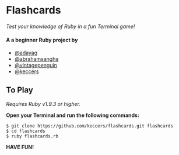 # Flashcards
*Test your knowledge of Ruby in a fun Terminal game!*

#### A a beginner Ruby project by 
* [@adayag](https://github.com/adayag) 
* [@abrahamsangha](https://github.com/abrahamsangha)
* [@vintagepenguin](https://github.com/vintagepenguin)
* [@keccers](https://github.com/keccers)

## To Play
*Requires Ruby v1.9.3 or higher.*

**Open your Terminal and run the following commands:**

    $ git clone https://github.com/keccers/flashcards.git flashcards
    $ cd flashcards
    $ ruby flashcards.rb 


**HAVE FUN!**

